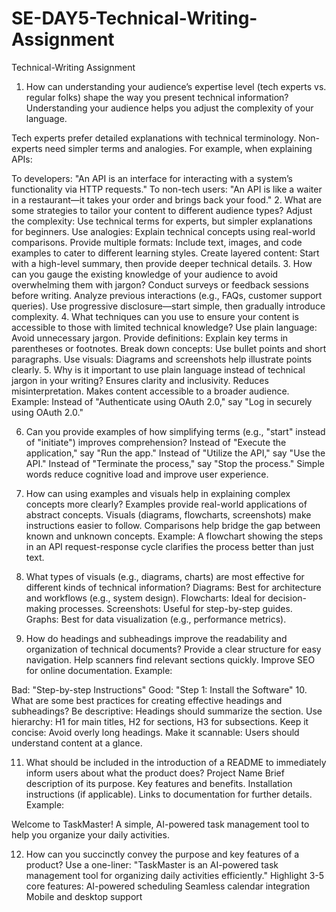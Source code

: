 # SE-DAY5-Technical-Writing-Assignment
Technical-Writing Assignment



1. How can understanding your audience’s expertise level (tech experts vs. regular folks) shape the way you present technical information?
Understanding your audience helps you adjust the complexity of your language.

Tech experts prefer detailed explanations with technical terminology.
Non-experts need simpler terms and analogies.
For example, when explaining APIs:

To developers: "An API is an interface for interacting with a system’s functionality via HTTP requests."
To non-tech users: "An API is like a waiter in a restaurant—it takes your order and brings back your food."
2. What are some strategies to tailor your content to different audience types?
Adjust the complexity: Use technical terms for experts, but simpler explanations for beginners.
Use analogies: Explain technical concepts using real-world comparisons.
Provide multiple formats: Include text, images, and code examples to cater to different learning styles.
Create layered content: Start with a high-level summary, then provide deeper technical details.
3. How can you gauge the existing knowledge of your audience to avoid overwhelming them with jargon?
Conduct surveys or feedback sessions before writing.
Analyze previous interactions (e.g., FAQs, customer support queries).
Use progressive disclosure—start simple, then gradually introduce complexity.
4. What techniques can you use to ensure your content is accessible to those with limited technical knowledge?
Use plain language: Avoid unnecessary jargon.
Provide definitions: Explain key terms in parentheses or footnotes.
Break down concepts: Use bullet points and short paragraphs.
Use visuals: Diagrams and screenshots help illustrate points clearly.
5. Why is it important to use plain language instead of technical jargon in your writing?
Ensures clarity and inclusivity.
Reduces misinterpretation.
Makes content accessible to a broader audience.
Example: Instead of "Authenticate using OAuth 2.0," say "Log in securely using OAuth 2.0."

6. Can you provide examples of how simplifying terms (e.g., "start" instead of "initiate") improves comprehension?
Instead of "Execute the application," say "Run the app."
Instead of "Utilize the API," say "Use the API."
Instead of "Terminate the process," say "Stop the process."
Simple words reduce cognitive load and improve user experience.

7. How can using examples and visuals help in explaining complex concepts more clearly?
Examples provide real-world applications of abstract concepts.
Visuals (diagrams, flowcharts, screenshots) make instructions easier to follow.
Comparisons help bridge the gap between known and unknown concepts.
Example: A flowchart showing the steps in an API request-response cycle clarifies the process better than just text.

8. What types of visuals (e.g., diagrams, charts) are most effective for different kinds of technical information?
Diagrams: Best for architecture and workflows (e.g., system design).
Flowcharts: Ideal for decision-making processes.
Screenshots: Useful for step-by-step guides.
Graphs: Best for data visualization (e.g., performance metrics).
9. How do headings and subheadings improve the readability and organization of technical documents?
Provide a clear structure for easy navigation.
Help scanners find relevant sections quickly.
Improve SEO for online documentation.
Example:

Bad: "Step-by-step Instructions"
Good: "Step 1: Install the Software"
10. What are some best practices for creating effective headings and subheadings?
Be descriptive: Headings should summarize the section.
Use hierarchy: H1 for main titles, H2 for sections, H3 for subsections.
Keep it concise: Avoid overly long headings.
Make it scannable: Users should understand content at a glance.

11. What should be included in the introduction of a README to immediately inform users about what the product does?
Project Name
Brief description of its purpose.
Key features and benefits.
Installation instructions (if applicable).
Links to documentation for further details.
Example:

Welcome to TaskMaster!
A simple, AI-powered task management tool to help you organize your daily activities.

12. How can you succinctly convey the purpose and key features of a product?
Use a one-liner: "TaskMaster is an AI-powered task management tool for organizing daily activities efficiently."
Highlight 3-5 core features:
AI-powered scheduling
Seamless calendar integration
Mobile and desktop support
